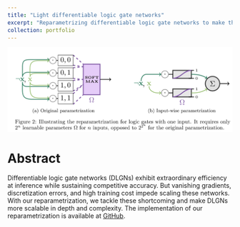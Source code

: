 ```yaml
---
title: "Light differentiable logic gate networks"
excerpt: "Reparametrizing differentiable logic gate networks to make them more lightweight and scalable.<br/><img src='/images/light-difflogic.png'>"
collection: portfolio
---
```


![Illustration of reparametrization](/images/light-difflogic.png)

# Abstract
Differentiable logic gate networks (DLGNs) exhibit extraordinary efficiency at inference while sustaining competitive accuracy.
But vanishing gradients, discretization errors, and high training cost impede scaling these networks.
With our reparametrization, we tackle these shortcoming and make DLGNs more scalable in depth and complexity. 
The implementation of our reparametrization is available at [GitHub](https://github.com/lukas-ruettgers/difflogic-iwp).